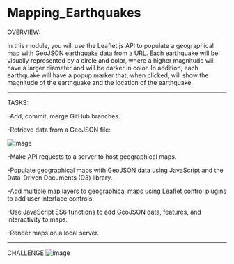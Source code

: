 # Mapping_Earthquakes

OVERVIEW:

In this module, you will use the Leaflet.js API to populate a geographical map with GeoJSON earthquake data from a URL. Each earthquake will be visually represented by a circle and color, where a higher magnitude will have a larger diameter and will be darker in color. In addition, each earthquake will have a popup marker that, when clicked, will show the magnitude of the earthquake and the location of the earthquake.

---

TASKS:

-Add, commit, merge GitHub branches.

-Retrieve data from a GeoJSON file:

![image](https://user-images.githubusercontent.com/105184244/204924065-9c765271-bfc7-48e0-8db7-1259811998d6.png)

-Make API requests to a server to host geographical maps.



-Populate geographical maps with GeoJSON data using JavaScript and the Data-Driven Documents (D3) library.



-Add multiple map layers to geographical maps using Leaflet control plugins to add user interface controls.



-Use JavaScript ES6 functions to add GeoJSON data, features, and interactivity to maps.



-Render maps on a local server.



---

CHALLENGE
![image](https://user-images.githubusercontent.com/105184244/191216385-b2feb48c-06e4-49c4-b465-54a32c4f8641.png)

